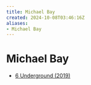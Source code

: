 ```yaml
---
title: Michael Bay
created: 2024-10-08T03:46:16Z
aliases:
- Michael Bay
---
```


# Michael Bay

- [6 Underground (2019)](6-underground.md)
